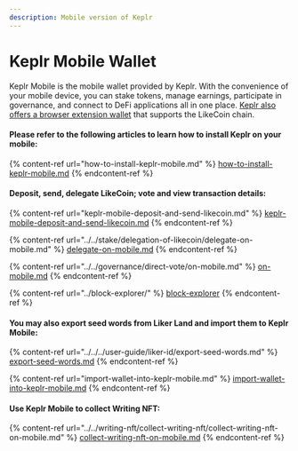 ```yaml
---
description: Mobile version of Keplr
---
```


# Keplr Mobile Wallet

Keplr Mobile is the mobile wallet provided by Keplr. With the convenience of your mobile device, you can stake tokens, manage earnings, participate in governance, and connect to DeFi applications all in one place. [Keplr also offers a browser extension wallet](../keplr/) that supports the LikeCoin chain.

#### Please refer to the following articles to learn how to install Keplr on your mobile:

{% content-ref url="how-to-install-keplr-mobile.md" %}
[how-to-install-keplr-mobile.md](how-to-install-keplr-mobile.md)
{% endcontent-ref %}

#### Deposit, send, delegate LikeCoin; vote and view transaction details:

{% content-ref url="keplr-mobile-deposit-and-send-likecoin.md" %}
[keplr-mobile-deposit-and-send-likecoin.md](keplr-mobile-deposit-and-send-likecoin.md)
{% endcontent-ref %}

{% content-ref url="../../stake/delegation-of-likecoin/delegate-on-mobile.md" %}
[delegate-on-mobile.md](../../stake/delegation-of-likecoin/delegate-on-mobile.md)
{% endcontent-ref %}

{% content-ref url="../../governance/direct-vote/on-mobile.md" %}
[on-mobile.md](../../governance/direct-vote/on-mobile.md)
{% endcontent-ref %}

{% content-ref url="../block-explorer/" %}
[block-explorer](../block-explorer/)
{% endcontent-ref %}

#### You may also export seed words from Liker Land and import them to Keplr Mobile:

{% content-ref url="../../../user-guide/liker-id/export-seed-words.md" %}
[export-seed-words.md](../../../user-guide/liker-id/export-seed-words.md)
{% endcontent-ref %}

{% content-ref url="import-wallet-into-keplr-mobile.md" %}
[import-wallet-into-keplr-mobile.md](import-wallet-into-keplr-mobile.md)
{% endcontent-ref %}

#### Use Keplr Mobile to collect Writing NFT:

{% content-ref url="../../writing-nft/collect-writing-nft/collect-writing-nft-on-mobile.md" %}
[collect-writing-nft-on-mobile.md](../../writing-nft/collect-writing-nft/collect-writing-nft-on-mobile.md)
{% endcontent-ref %}
